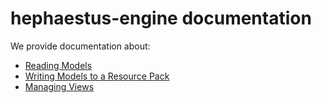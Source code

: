 # hephaestus-engine documentation

We provide documentation about:
- [Reading Models](read.md)
- [Writing Models to a Resource Pack](resources.md)
- [Managing Views](views.md)